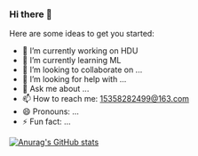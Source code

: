 ### Hi there 👋

Here are some ideas to get you started:

- 🔭 I’m currently working on HDU
- 🌱 I’m currently learning ML
- 👯 I’m looking to collaborate on ...
- 🤔 I’m looking for help with ...
- 💬 Ask me about ...
- 📫 How to reach me: 15358282499@163.com
- 😄 Pronouns: ...
- ⚡ Fun fact: ...

[![Anurag's GitHub stats](https://github-readme-stats.vercel.app/api?username=superpounch&count_private=true&show_icons=true&theme=flag-india)](https://github.com/anuraghazra/github-readme-stats)
